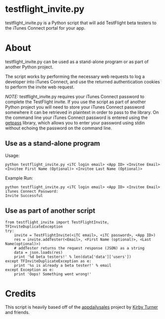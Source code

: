 # testflight\_invite.py

testflight\_invite.py is a Python script that will add TestFlight beta testers to the iTunes Connect portal for your app.

# About

testflight\_invite.py can be used as a stand-alone program or as part of another Python project.

The script works by performing the necessary web requests to log a developer into iTunes Connect, and use the returned authentication cookies to perform the invite web request.

*NOTE:* testflight\_invite.py requires your iTunes Connect password to complete the TestFlight invite. If you use the script as part of another Python project you will need to store your iTunes Connect password somewhere it can be retrieved in plaintext in order to pass to the library. On the command line your iTunes Connect password is entered using the [getpass](https://docs.python.org/2/library/getpass.html) library, which allows you to enter your password using stdin without echoing the password on the command line.

## Use as a stand-alone program

Usage:
```
python testflight_invite.py <iTC login email> <App ID> <Invitee Email> <Invitee First Name (Optional)> <Invitee Last Name (Optional)>
```

Example Run:

    python testflight_invite.py <iTC login email> <App ID> <Invitee Email>
    iTunes Connect Password: 
    Invite Successful

## Use as part of another script

    from testflight_invite import TestFlightInvite, TFInviteDuplicateException
    try:
        invite = TestFlightInvite(<iTC email>, <iTC password>, <App ID>)
        res = invite.addTester(<Email>, <First Name (optional)>, <Last Name(optional)>)
        # addTester returns the request response (JSON) as a string
        data = json.loads(res)
        print '%d beta testers!' % len(data['data']['users'])
    except TFInviteDuplicateException as e:
        print '%s is already a beta tester!' % email
    except Exception as e:
        print 'Oops! Something went wrong!'

# Credits

This script is heavily based off of the [appdailysales](https://github.com/kirbyt/appdailysales) project by [Kirby Turner](https://github.com/kirbyt) and friends.

